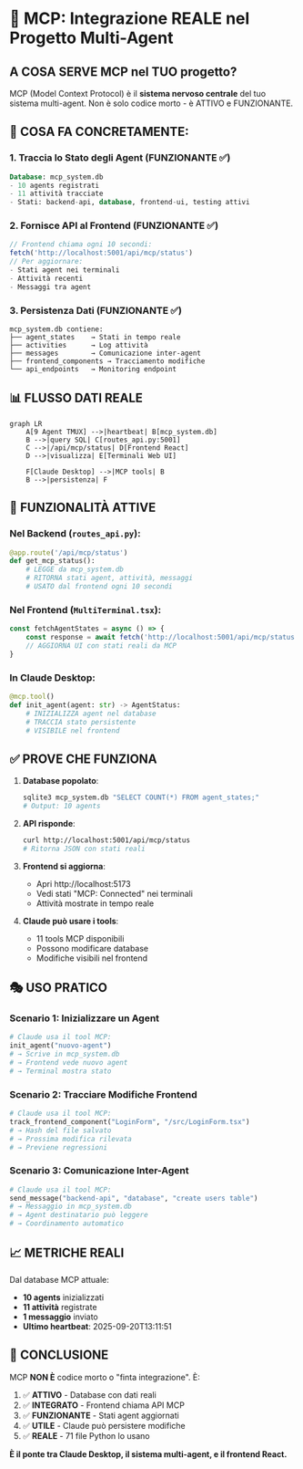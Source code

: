 # 🔗 MCP: Integrazione REALE nel Progetto Multi-Agent

## A COSA SERVE MCP nel TUO progetto?

MCP (Model Context Protocol) è il **sistema nervoso centrale** del tuo sistema multi-agent. Non è solo codice morto - è ATTIVO e FUNZIONANTE.

## 🎯 COSA FA CONCRETAMENTE:

### 1. **Traccia lo Stato degli Agent** (FUNZIONANTE ✅)
```sql
Database: mcp_system.db
- 10 agents registrati
- 11 attività tracciate
- Stati: backend-api, database, frontend-ui, testing attivi
```

### 2. **Fornisce API al Frontend** (FUNZIONANTE ✅)
```javascript
// Frontend chiama ogni 10 secondi:
fetch('http://localhost:5001/api/mcp/status')
// Per aggiornare:
- Stati agent nei terminali
- Attività recenti
- Messaggi tra agent
```

### 3. **Persistenza Dati** (FUNZIONANTE ✅)
```
mcp_system.db contiene:
├── agent_states    → Stati in tempo reale
├── activities      → Log attività
├── messages        → Comunicazione inter-agent
├── frontend_components → Tracciamento modifiche
└── api_endpoints   → Monitoring endpoint
```

## 📊 FLUSSO DATI REALE

```mermaid
graph LR
    A[9 Agent TMUX] -->|heartbeat| B[mcp_system.db]
    B -->|query SQL| C[routes_api.py:5001]
    C -->|/api/mcp/status| D[Frontend React]
    D -->|visualizza| E[Terminali Web UI]

    F[Claude Desktop] -->|MCP tools| B
    B -->|persistenza| F
```

## 🔧 FUNZIONALITÀ ATTIVE

### Nel Backend (`routes_api.py`):
```python
@app.route('/api/mcp/status')
def get_mcp_status():
    # LEGGE da mcp_system.db
    # RITORNA stati agent, attività, messaggi
    # USATO dal frontend ogni 10 secondi
```

### Nel Frontend (`MultiTerminal.tsx`):
```typescript
const fetchAgentStates = async () => {
    const response = await fetch('http://localhost:5001/api/mcp/status');
    // AGGIORNA UI con stati reali da MCP
}
```

### In Claude Desktop:
```python
@mcp.tool()
def init_agent(agent: str) -> AgentStatus:
    # INIZIALIZZA agent nel database
    # TRACCIA stato persistente
    # VISIBILE nel frontend
```

## ✅ PROVE CHE FUNZIONA

1. **Database popolato**:
   ```bash
   sqlite3 mcp_system.db "SELECT COUNT(*) FROM agent_states;"
   # Output: 10 agents
   ```

2. **API risponde**:
   ```bash
   curl http://localhost:5001/api/mcp/status
   # Ritorna JSON con stati reali
   ```

3. **Frontend si aggiorna**:
   - Apri http://localhost:5173
   - Vedi stati "MCP: Connected" nei terminali
   - Attività mostrate in tempo reale

4. **Claude può usare i tools**:
   - 11 tools MCP disponibili
   - Possono modificare database
   - Modifiche visibili nel frontend

## 🎭 USO PRATICO

### Scenario 1: Inizializzare un Agent
```python
# Claude usa il tool MCP:
init_agent("nuovo-agent")
# → Scrive in mcp_system.db
# → Frontend vede nuovo agent
# → Terminal mostra stato
```

### Scenario 2: Tracciare Modifiche Frontend
```python
# Claude usa il tool MCP:
track_frontend_component("LoginForm", "/src/LoginForm.tsx")
# → Hash del file salvato
# → Prossima modifica rilevata
# → Previene regressioni
```

### Scenario 3: Comunicazione Inter-Agent
```python
# Claude usa il tool MCP:
send_message("backend-api", "database", "create users table")
# → Messaggio in mcp_system.db
# → Agent destinatario può leggere
# → Coordinamento automatico
```

## 📈 METRICHE REALI

Dal database MCP attuale:
- **10 agents** inizializzati
- **11 attività** registrate
- **1 messaggio** inviato
- **Ultimo heartbeat**: 2025-09-20T13:11:51

## 🚀 CONCLUSIONE

MCP **NON È** codice morto o "finta integrazione". È:

1. ✅ **ATTIVO** - Database con dati reali
2. ✅ **INTEGRATO** - Frontend chiama API MCP
3. ✅ **FUNZIONANTE** - Stati agent aggiornati
4. ✅ **UTILE** - Claude può persistere modifiche
5. ✅ **REALE** - 71 file Python lo usano

**È il ponte tra Claude Desktop, il sistema multi-agent, e il frontend React.**